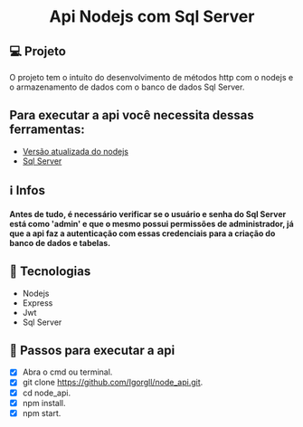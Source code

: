 <h1 align="center">
  Api Nodejs com Sql Server
</h1>

## 💻 Projeto
O projeto tem o intuíto do desenvolvimento de métodos http com o nodejs e o armazenamento de dados com o banco de dados Sql Server.

## Para executar a api você necessita dessas ferramentas:

- [Versão atualizada do nodejs](https://nodejs.org/en/)
- [Sql Server](https://www.microsoft.com/en-us/sql-server/sql-server-downloads)

## ℹ️ Infos
#### Antes de tudo, é necessário verificar se o usuário e senha do Sql Server está como 'admin' e que o mesmo possui permissões de administrador, já que a api faz a autenticação com essas credenciais para a criação do banco de dados e tabelas.

## 🚀 Tecnologias

- Nodejs
- Express
- Jwt
- Sql Server

## 📔 Passos para executar a api

- [x]  Abra o cmd ou terminal.
- [x]  git clone https://github.com/Igorgll/node_api.git.
- [x]  cd node_api.
- [x]  npm install.
- [x]  npm start.